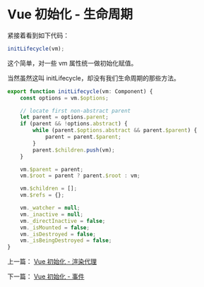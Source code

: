 <!-- vue_learn--初始化-生命周期 -->

# Vue 初始化 - 生命周期

紧接着看到如下代码：

```js
initLifecycle(vm);
```

这个简单，对一些 vm 属性统一做初始化赋值。

当然虽然这叫 initLifecycle，却没有我们生命周期的那些方法。

```js
export function initLifecycle(vm: Component) {
	const options = vm.$options;

	// locate first non-abstract parent
	let parent = options.parent;
	if (parent && !options.abstract) {
		while (parent.$options.abstract && parent.$parent) {
			parent = parent.$parent;
		}
		parent.$children.push(vm);
	}

	vm.$parent = parent;
	vm.$root = parent ? parent.$root : vm;

	vm.$children = [];
	vm.$refs = {};

	vm._watcher = null;
	vm._inactive = null;
	vm._directInactive = false;
	vm._isMounted = false;
	vm._isDestroyed = false;
	vm._isBeingDestroyed = false;
}
```

上一篇： [Vue 初始化 - 渲染代理](./vue_learn_6_init_renderProxy.md)

下一篇： [Vue 初始化 - 事件](./vue_learn_8_init_events.md)
